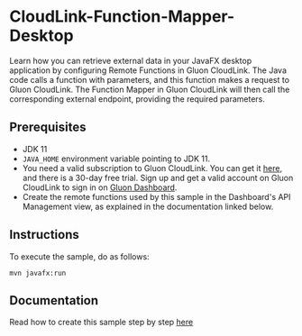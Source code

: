 
CloudLink-Function-Mapper-Desktop
===========

Learn how you can retrieve external data in your JavaFX desktop application by configuring Remote Functions in Gluon CloudLink. 
The Java code calls a function with parameters, and this function makes a request to Gluon CloudLink. 
The Function Mapper in Gluon CloudLink will then call the corresponding external endpoint, providing the required parameters.

Prerequisites
-------------

* JDK 11
* `JAVA_HOME` environment variable pointing to JDK 11.
* You need a valid subscription to Gluon CloudLink. You can get it [here](http://gluonhq.com/products/cloudlink/buy/), and there is a 30-day free trial. Sign up and get a valid account on Gluon CloudLink to sign in on [Gluon Dashboard](https://gluon.io). 
* Create the remote functions used by this sample in the Dashboard's API Management view, as explained in the documentation linked below.

Instructions
------------

To execute the sample, do as follows:

```
mvn javafx:run
```

Documentation
-------------

Read how to create this sample step by step [here](http://docs.gluonhq.com/samples/functionmapperdesktop/)
